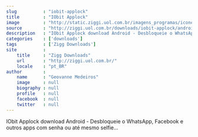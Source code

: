 ```yaml
---
slug          : "iobit-applock"
title         : "IObit Applock"
image         : "http://static.ziggi.uol.com.br/imagens_programas/icone_f6370bcca8c768fc6751481137d0e968_iobit_applock.jpg"
source        : "http://ziggi.uol.com.br/downloads/iobit-applock/android"
description   : "IObit Applock download Android - Desbloqueie o WhatsApp, Facebook e outros apps com senha ou até mesmo selfie..."
categories    : ['downloads']
tags          : ['Zigg Downloads']
site          :
    title     : "Zigg Downloads"
    url       : "http://ziggi.uol.com.br/"
    locale    : "pt_BR"
author        :
    name      : "Geovanne Medeiros"
    image     : null
    biography : null
    profile   : null
    facebook  : null
    twitter   : null
---
```


IObit Applock download Android - Desbloqueie o WhatsApp, Facebook e outros apps com senha ou até mesmo selfie...
